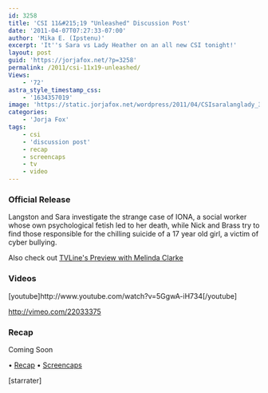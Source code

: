 ```yaml
---
id: 3258
title: 'CSI 11&#215;19 "Unleashed" Discussion Post'
date: '2011-04-07T07:27:33-07:00'
author: 'Mika E. (Ipstenu)'
excerpt: 'It''s Sara vs Lady Heather on an all new CSI tonight!'
layout: post
guid: 'https://jorjafox.net/?p=3258'
permalink: /2011/csi-11x19-unleashed/
Views:
    - '72'
astra_style_timestamp_css:
    - '1634357019'
image: 'https://static.jorjafox.net/wordpress/2011/04/CSIsaralanglady_300110406183628.jpg'
categories:
    - 'Jorja Fox'
tags:
    - csi
    - 'discussion post'
    - recap
    - screencaps
    - tv
    - video
---
```


<h3>Official Release</h3>
Langston and Sara investigate the strange case of IONA, a social worker whose own psychological fetish led to her death, while Nick and Brass try to find those responsible for the chilling suicide of a 17 year old girl, a victim of cyber bullying.

Also check out <a href="http://www.tvline.com/2011/04/csi-preview-lady-heather-melinda-clarke/">TVLine's Preview with Melinda Clarke</a>

<h3>Videos</h3>
[youtube]http://www.youtube.com/watch?v=5GgwA-iH734[/youtube]

http://vimeo.com/22033375

<h3>Recap</h3>
Coming Soon

• <a href="https://jorjafox.net/wiki/Unleashed">Recap</a>
• <a title="Screenshots" href="https://jorjafox.net/gallery/tv/csi/season11/unleashed/">Screencaps</a>

[starrater]
